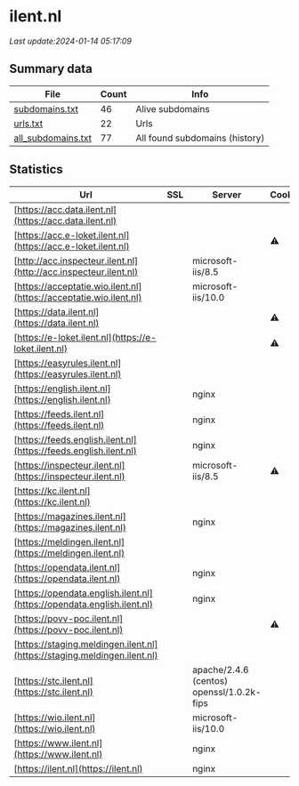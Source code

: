 # ilent.nl
*Last update:2024-01-14 05:17:09*
## Summary data
| File       | Count | Info |
|------------|-------|------|
|[subdomains.txt](/data/ilent/subdomains.txt)|46|Alive subdomains|
|[urls.txt](/data/ilent/urls.txt)|22|Urls|
|[all_subdomains.txt](/data/ilent/all_subdomains.txt)|77|All found subdomains (history)|
## Statistics
| Url | SSL | Server | Cookie | HSTS | CSP | XFO | XXP | RP | Tech |
|------------|-------|------|------|------|------|------|------|------|------|
|[https://acc.data.ilent.nl](https://acc.data.ilent.nl)| | | | | | | |:white_check_mark: ||
|[https://acc.e-loket.ilent.nl](https://acc.e-loket.ilent.nl)| | |:warning: | | |:white_check_mark: | |:white_check_mark: ||
|[http://acc.inspecteur.ilent.nl](http://acc.inspecteur.ilent.nl)| |microsoft-iis/8.5| | | | | |:white_check_mark: |IIS:8.5 Microsoft AS...|
|[https://acceptatie.wio.ilent.nl](https://acceptatie.wio.ilent.nl)| |microsoft-iis/10.0| | | | | |:white_check_mark: |IIS:10.0 Microsoft A...|
|[https://data.ilent.nl](https://data.ilent.nl)| | |:warning: |:white_check_mark: |:white_check_mark: |:white_check_mark: |:white_check_mark: |HSTS|
|[https://e-loket.ilent.nl](https://e-loket.ilent.nl)| | |:warning: |:white_check_mark: |:white_check_mark: |:white_check_mark: |:white_check_mark: |HSTS|
|[https://easyrules.ilent.nl](https://easyrules.ilent.nl)| | | | | | | |:white_check_mark: |Microsoft HTTPAPI:2....|
|[https://english.ilent.nl](https://english.ilent.nl)| |nginx| |:white_check_mark: |:warning: |:white_check_mark: |:white_check_mark: |:white_check_mark: |Bloomreach HSTS Ngin...|
|[https://feeds.ilent.nl](https://feeds.ilent.nl)| |nginx| |:white_check_mark: | |:white_check_mark: |:white_check_mark: |:white_check_mark: |HSTS Nginx|
|[https://feeds.english.ilent.nl](https://feeds.english.ilent.nl)| |nginx| |:white_check_mark: | |:white_check_mark: |:white_check_mark: |:white_check_mark: |HSTS Nginx|
|[https://inspecteur.ilent.nl](https://inspecteur.ilent.nl)| |microsoft-iis/8.5|:warning: | | | | |:white_check_mark: |IIS:8.5 Microsoft AS...|
|[https://kc.ilent.nl](https://kc.ilent.nl)| | | | | | | |:white_check_mark: ||
|[https://magazines.ilent.nl](https://magazines.ilent.nl)| |nginx| |:white_check_mark: |:warning: |:white_check_mark: |:white_check_mark: |:white_check_mark: |Bloomreach HSTS Ngin...|
|[https://meldingen.ilent.nl](https://meldingen.ilent.nl)| | | | | | | |:white_check_mark: |Nginx OpenResty:1.21...|
|[https://opendata.ilent.nl](https://opendata.ilent.nl)| |nginx| |:white_check_mark: | |:white_check_mark: |:white_check_mark: |:white_check_mark: |HSTS Nginx|
|[https://opendata.english.ilent.nl](https://opendata.english.ilent.nl)| |nginx| |:white_check_mark: | |:white_check_mark: |:white_check_mark: |:white_check_mark: |HSTS Nginx|
|[https://povv-poc.ilent.nl](https://povv-poc.ilent.nl)| | |:warning: |:white_check_mark: | | |:white_check_mark: |:white_check_mark: |HSTS|
|[https://staging.meldingen.ilent.nl](https://staging.meldingen.ilent.nl)| | | | | | | |:white_check_mark: |Nginx OpenResty:1.21...|
|[https://stc.ilent.nl](https://stc.ilent.nl)| |apache/2.4.6 (centos) openssl/1.0.2k-fips| | | | |:white_check_mark: |:white_check_mark: |Apache HTTP Server:2...|
|[https://wio.ilent.nl](https://wio.ilent.nl)| |microsoft-iis/10.0| | | | | |:white_check_mark: |IIS:10.0 Microsoft A...|
|[https://www.ilent.nl](https://www.ilent.nl)| |nginx| |:white_check_mark: |:warning: |:white_check_mark: |:white_check_mark: |:white_check_mark: |Bloomreach HSTS Ngin...|
|[https://ilent.nl](https://ilent.nl)| |nginx| |:white_check_mark: |:warning: |:white_check_mark: |:white_check_mark: |:white_check_mark: |HSTS Nginx|